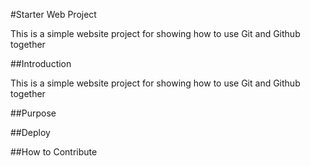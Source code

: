 #Starter Web Project

This is a simple website project for showing how to use Git and Github together

##Introduction

This is a simple website project for showing how to use Git and Github together

##Purpose

##Deploy

##How to Contribute